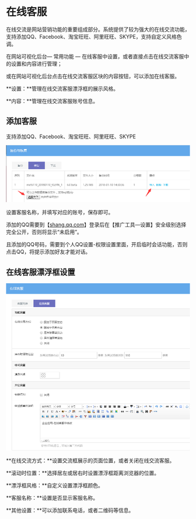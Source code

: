 # 在线客服

在线交流是网站营销功能的重要组成部分。系统提供了较为强大的在线交流功能，支持添加QQ、Facebook、淘宝旺旺、阿里旺旺、SKYPE，支持自定义风格色调。

在网站可视化后台— 常用功能 — 在线客服中设置，或者直接点击在线交流客服中的设置和内容进行管理；

或在网站可视化后台点击在线交流客服区块的内容按钮，可以添加在线客服。

**设置：**管理在线交流客服漂浮框的展示风格。

**内容：**管理在线交流客服账号信息。

## **添加客服**

支持添加QQ、Facebook、淘宝旺旺、阿里旺旺、SKYPE

![图片关键词](assets/1550048825714292.png)

设置客服名称，并填写对应的账号，保存即可。

添加的QQ需要到【[shang.qq.com](http://shang.qq.com/)】登录后在【推广工具—设置】安全级别选择完全公开，否则将显示“未启用”。

且添加的QQ号码，需要到个人QQ设置-权限设置里面，开启临时会话功能，否则点击QQ，将提示添加好友才能对话。

## **在线客服漂浮框设置**

![图片关键词](assets/1550048835982261.png)

**在线交流方式：**设置交流框展示的页面位置，或者关闭在线交流客服。

**滚动时位置：**选择居左或居右时设置漂浮框距离浏览器的位置。

**漂浮框风格：**自定义设置漂浮框颜色。

**客服名称：**设置是否显示客服名称。

**其他设置：**可以添加联系电话，或者二维码等信息。

 